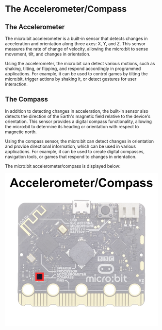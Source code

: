 # The Accelerometer/Compass

## The Accelerometer

The micro:bit accelerometer is a built-in sensor that detects changes in acceleration and orientation along three axes: X, Y, and Z. This sensor measures the rate of change of velocity, allowing the micro:bit to sense movement, tilt, and changes in orientation.

Using the accelerometer, the micro:bit can detect various motions, such as shaking, tilting, or flipping, and respond accordingly in programmed applications. For example, it can be used to control games by tilting the micro:bit, trigger actions by shaking it, or detect gestures for user interaction.

## The Compass

In addition to detecting changes in acceleration, the built-in sensor also detects the direction of the Earth's magnetic field relative to the device's orientation. This sensor provides a digital compass functionality, allowing the micro:bit to determine its heading or orientation with respect to magnetic north.

Using the compass sensor, the micro:bit can detect changes in orientation and provide directional information, which can be used in various applications. For example, it can be used to create digital compasses, navigation tools, or games that respond to changes in orientation.

The micro:bit accelerometer/compass is displayed below:



![microbit-back-accelerometer-compass](assets/microbit-back-accelerometer-compass.png)